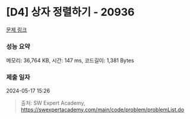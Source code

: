 # [D4] 상자 정렬하기 - 20936 

[문제 링크](https://swexpertacademy.com/main/code/problem/problemDetail.do?contestProbId=AY9QUhl6cfQDFAVF) 

### 성능 요약

메모리: 36,764 KB, 시간: 147 ms, 코드길이: 1,381 Bytes

### 제출 일자

2024-05-17 15:26



> 출처: SW Expert Academy, https://swexpertacademy.com/main/code/problem/problemList.do